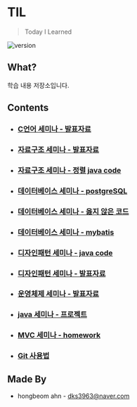 # TIL
> Today I Learned

![version](https://img.shields.io/badge/version-2019.06.16-blue.svg?style=flat-square&logo=github) 

## What?

학습 내용 저장소입니다.

## Contents

* ### [C언어 세미나 - 발표자료](https://github.com/hongbeomi/TIL/tree/master/C%20Seminar/Presentation)

* ### [자료구조 세미나 - 발표자료](https://github.com/hongbeomi/TIL/tree/master/Data%20Structure%20Seminar/Presentation)

* ### [자료구조 세미나 - 정렬 java code](https://github.com/hongbeomi/TIL/tree/master/Data%20Structure%20Seminar/data%20structure)

* ### [데이터베이스 세미나 - postgreSQL](https://github.com/hongbeomi/TIL/tree/master/DataBase%20%20Seminar/Postgresql)

* ### [데이터베이스 세미나 - 옳지 않은 코드](https://github.com/hongbeomi/TIL/tree/master/DataBase%20%20Seminar/SQL)

* ### [데이터베이스 세미나 - mybatis](https://github.com/hongbeomi/TIL/tree/master/DataBase%20%20Seminar/hello-mybatis)

* ### [디자인패턴 세미나 - java code](https://github.com/hongbeomi/TIL/tree/master/DesignPattern%20Seminar/DesignPattern)

* ### [디자인패턴 세미나 - 발표자료](https://github.com/hongbeomi/TIL/tree/master/DesignPattern%20Seminar/Presentation)

* ### [운영체제 세미나 - 발표자료](https://github.com/hongbeomi/TIL/tree/master/OS%20Seminar/Presentation)

* ### [java 세미나 - 프로젝트](https://github.com/hongbeomi/TIL/tree/master/java%20Seminar/JavaProject)

* ### [MVC 세미나 - homework](https://github.com/hongbeomi/TIL/tree/master/MVC%20Seminar)

* ### [Git 사용법]([https://github.com/hongbeomi/TIL/tree/master/git%20%EC%82%AC%EC%9A%A9%EB%B2%95])

## Made By

- hongbeom ahn  - dks3963@naver.com

